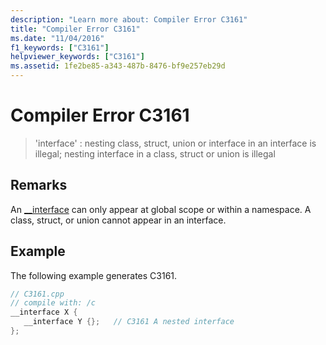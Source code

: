 ```yaml
---
description: "Learn more about: Compiler Error C3161"
title: "Compiler Error C3161"
ms.date: "11/04/2016"
f1_keywords: ["C3161"]
helpviewer_keywords: ["C3161"]
ms.assetid: 1fe2be85-a343-487b-8476-bf9e257eb29d
---
```

# Compiler Error C3161

> 'interface' : nesting class, struct, union or interface in an interface is illegal; nesting interface in a class, struct or union is illegal

## Remarks

An [__interface](../../cpp/interface.md) can only appear at global scope or within a namespace. A class, struct, or union cannot appear in an interface.

## Example

The following example generates C3161.

```cpp
// C3161.cpp
// compile with: /c
__interface X {
   __interface Y {};   // C3161 A nested interface
};
```
